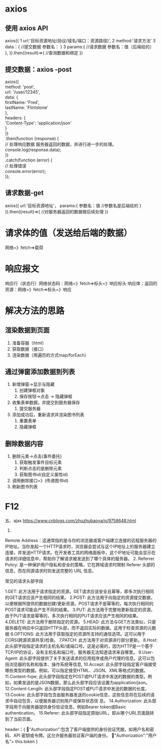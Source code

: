 # axios

## 使用 axios API
axios({
1    url:'目标资源地址(协议/域名/端口：资源路径)',
2    method:'请求方法'
        <!-- 请求方法：
            get获取数据/
            post提交数据/
            put修改数据（全部）/
            delete删除数据/
            patch修改数据（部分） -->
3    data：{ //提交数据
        参数名：
    }
3    params:{  //请求数据
        参数名：值（后端给的）
    },
}).then((result)=>{
    //查询数据和绑定
})

## 提交数据：axios -post
 axios({  
  method: 'post',  
  url: '/user/12345',  
  data: {  
    firstName: 'Fred',  
    lastName: 'Flintstone'  
  },  
  headers: {  
    'Content-Type': 'application/json'  
  }  
})  
.then(function (response) {  
  // 处理响应数据  服务器返回的数据，并进行进一步的处理。
  console.log(response.data);  
})  
.catch(function (error) {  
  // 处理错误  
  console.error(error);  
}); 

## 请求数据-get
axios({
  url:'目标资源地址'，
  params:{
    参数名：值 //参数名是后端给的
  }
}).then((result)=>{
  //对服务器返回的数据做后续处理
})

# 请求体的值（发送给后端的数据）
网络=》fetch=>载荷

# 响应报文
响应行（状态行）网络状态码：网络=》fetch=>标头=》响应标头
响应体：返回的资源：网络=》fetch=>标头=》响应


# 解决方法的思路

## 渲染数据到页面
1. 准备容器（html）
2. 获取数据（接口）
3. 渲染数据（用遍历的方式map/forEach）

## 通过弹窗添加数据到列表
1. 新增弹窗->显示与隐藏
   1. 创建弹框对象
   2. 保存按钮->点击 -> 隐藏弹框 
2. 收集表单数据，并提交到服务器保存
   1. 提交服务器 
3. 添加成功后，重新请求并渲染图书列表
   1. 重置表单
   2. 隐藏弹框 

## 删除数据内容
1. 删除元素->点击(事件委托)
   1. 获取触发事件目标元素
   2. 判断点击的是删除元素
   3. 获取图书id(自定义属性id)
2. 调用删除接口=》(传递图书id)
3. 刷新图书列表



# F12
五、ajax
https://www.cnblogs.com/zhuzhubaoya/p/9758648.html



1.
Remote Address：这通常指的是与你的浏览器或客户端建立连接的远程服务器的IP地址。当你发起一个HTTP请求时，浏览器会尝试与这个IP地址上的服务器建立连接，并发送HTTP请求。在开发者工具的网络面板中，这个IP地址可能会显示在请求的详细信息中，帮助你了解请求被发送到了哪个具体的服务器。
2.
Referrer Policy: 是一种保护用户隐私和安全的策略，它在跨域请求时限制 Referer 头部的信息，而在同源请求时则发送完整的 URL 信息。



常见的请求头部字段

1.GET:
此方法用于请求指定的资源。GET请求应该安全且幂等，即多次执行相同的GET请求应该产生相同的结果。
2.POST:
此方法用于向指定的资源提交数据，以便根据所提供的数据创建/更新资源。POST请求不是幂等的，每次执行相同的POST请求可能会产生不同的结果。
3.PUT:
此方法用于完整地更新指定的资源。由于PUT请求是幂等的，多次执行相同的PUT请求应该产生相同的结果。
4.DELETE:
此方法用于删除指定的资源。
5.HEAD:
此方法与GET方法类似，只是服务器在响应中只返回HTTP头部，而不返回实际的数据。这用于检查资源的元数据
6.OPTIONS:
此方法用于获取指定的资源所支持的通信选项。这可以用于CORS(跨源资源共享)检查。
7.PATCH:
此方法用于对资源进行部分更新。
8.Host:
此头部字段指定请求的主机名和/或端口号。这是必需的，因为HTTP是一个基于TCP/IP的协议，没有主机名和端口号，服务器无法知道请求来自哪里。
9.User-Agent:
此头部字段提供了关于发送请求的应用程序或用户代理的信息。这可以包括浏览器的名称和版本、操作系统等信息,
10.Accept:
此头部字段指定客户端接受哪些类型的数据。例如，可以指定接受HTML、JSON、XML等格式的数据。
11.Content-fvpe;
此头部字段指定在POST或PUT请求中发送的数据的类型。例如，如果发送的是JSON数据，那么此头部字段应该设置为application/json。
12.Content-Length:
此头部字段指定POST或PUT请求中发送的数据的长度。
13.Cookie:
此头部字段包含由服务器发送的cookie信息，这些信息将在后续的请求中自动包含，以便服务器识别用户或保存状态信
息。
14.Authorization:
此头部字段用于向服务器提供身份验证信息，例如Bearer token或Basic authentication。
15.Referer:
此头部字段指定原始URL，即从哪个URL页面跳转到了当前页面。


header：{
"Authorization":包含了客户端提供的身份验证凭据，如用户名和密码、API 密钥或令牌。这允许服务器验证客户端的身份。
"Authorization":"用户名"+ this.token
}

